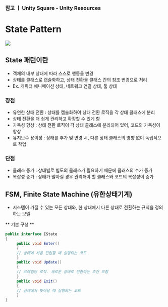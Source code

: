 ### 참고 ㅣ Unity Square - Unity Resources
# State Pattern
<img src="https://capsule-render.vercel.app/api?type=waving&color=auto&height=200&section=header&text=State_Pattern&fontSize=80" /> 

## State 패턴이란
- 객체의 내부 상태에 따라 스스로 행동을 변경
- 상태를 클래스로 캡슐화하고, 상태 전환을 클래스 간의 참조 변경으로 처리
- Ex. 캐릭터 애니메이션 상태, 네트워크 연결 상태, 툴 상태


### 장점  
- 유연한 상태 전환 : 상태를 캡술화하여 상태 전환 로직을 각 상태 클래스에 분리
- 상태 전환을 더 쉽게 관리하고 확장할 수 있게 함
- 가독성 향상 : 상태 전환 로직이 각 상태 클래스에 분리되어 있어, 코드의 가독성이 향상
- 유지보수 용이성 : 상태를 추가 및 변경 시, 다른 상태 클래스의 영향 없이 독립적으로 작업

### 단점   
- 클래스 증가 : 상태별로 별도의 클래스가 필요하기 때문에 클래스의 수가 증가
- 복잡성 증가 : 상태가 많아질 경우 관리해야 할 클래스와 코드의 복잡성이 증가


## FSM, Finite State Machine (유한상태기계)
- 시스템이 가질 수 있는 모든 상태와, 한 상태에서 다른 상태로 전환하는 규칙을 정의하는 모델

** 기본 구성 ** 

```c#
public interface IState
{
     public void Enter()
     {
     // 상태에 처음 진입할 때 실행되는 코드
     }
     public void Update()
     {
     // 프레임당 로직. 새로운 상태로 전환하는 조건 포함
     }
     public void Exit()
     {
     // 상태에서 벗어날 때 실행되는 코드
     }
}
```
